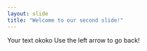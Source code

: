 ```yaml
---
layout: slide
title: "Welcome to our second slide!"
---
```

Your text okoko
Use the left arrow to go back!
